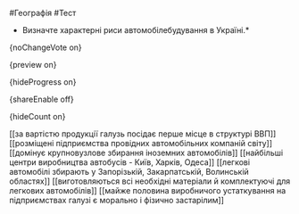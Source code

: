 #Географія #Тест

* Визначте характерні риси автомобілебудування в Україні.*

{noChangeVote on}

{preview on}

{hideProgress on}

{shareEnable off}

{hideCount on}

[[за вартістю продукції галузь посідає перше місце в структурі ВВП]]
[[розміщені підприємства провідних автомобільних компаній світу]]
[[домінує крупновузлове збирання іноземних автомобілів]]
[[найбільші центри виробництва автобусів - Київ, Харків, Одеса]]
[[легкові автомобілі збирають у Запорізькій, Закарпатській, Волинській областях]]
[[виготовляються всі необхідні матеріали й комплектуючі для легкових автомобілів]]
[[майже половина виробничого устаткування на підприємствах галузі є морально і фізично застарілим]]
